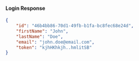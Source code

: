 #### Login Response

```json
{
    "id": "46b4bb86-70d1-49fb-b1fa-bc8fec68e24d",
    "firstName": "John",
    "lastName": "Doe",
    "email": "john.doe@email.com",
    "token": "kjhHKhkjh..hmlitSB"
}
```